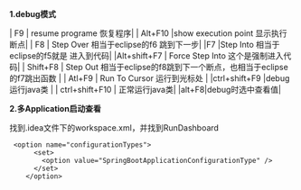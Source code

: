 **1.debug模式**

| F9 | resume programe 恢复程序|
| Alt+F10 |show execution point 显示执行断点|
| F8 | Step Over 相当于eclipse的f6      跳到下一步|
|F7  |Step Into 相当于eclipse的f5就是  进入到代码|
|Alt+shift+F7  | Force Step Into 这个是强制进入代码|
| Shift+F8  | Step Out  相当于eclipse的f8跳到下一个断点，也相当于eclipse的f7跳出函数 |
| Atl+F9 | Run To Cursor 运行到光标处 |
|ctrl+shift+F9  |debug运行java类  |
| ctrl+shift+F10 | 正常运行java类|
|alt+F8|debug时选中查看值|
            

**2.多Application启动查看**

找到.idea文件下的workspace.xml，并找到RunDashboard

```
 <option name="configurationTypes">
      <set>
        <option value="SpringBootApplicationConfigurationType" />
      </set>
    </option>
```



